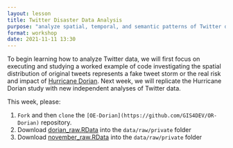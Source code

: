 ```yaml
---
layout: lesson
title: Twitter Disaster Data Analysis
purpose: "analyze spatial, temporal, and semantic patterns of Twitter data"
format: workshop
date: 2021-11-11 13:30
---
```


To begin learning how to analyze Twitter data, we will first focus on executing and studying a worked example of code investigating the spatial distribution of original tweets represents a fake tweet storm or the real risk and impact of [Hurricane Dorian](https://en.wikipedia.org/wiki/Hurricane_Dorian). Next week, we will replicate the Hurricane Dorian study with new independent analyses of Twitter data.

This week, please:

1. `Fork` and then `clone` the `[OE-Dorian](https://github.com/GIS4DEV/OR-Dorian)` repository.
1. Download [dorian_raw.RData](https://github.com/GIS4DEV/geog323data/raw/main/dorian/dorian_raw.RDS) into the `data/raw/private` folder
1. Download [november_raw.RData](https://github.com/GIS4DEV/geog323data/raw/main/dorian/november_raw.RDS) into the `data/raw/private` folder
